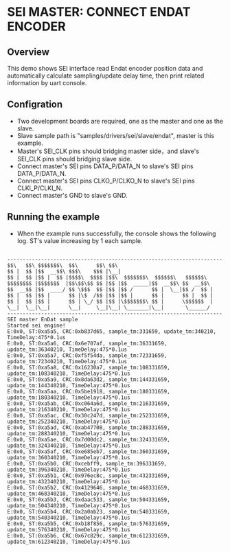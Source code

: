 # SEI MASTER: CONNECT ENDAT ENCODER

## Overview

This demo shows SEI interface read Endat encoder position data and automatically calculate sampling/update delay time, then print related information by uart console.

## Configration

- Two development boards are required, one as the master and one as the slave.
- Slave sample path is "samples/drivers/sei/slave/endat", master is this example.
- Master's SEI_CLK pins should bridging master side，and slave's SEI_CLK pins should bridging slave side.
- Connect master's SEI pins DATA_P/DATA_N to slave's SEI pins DATA_P/DATA_N.
- Connect master's SEI pins CLKO_P/CLKO_N to slave's SEI pins CLKI_P/CLKI_N.
- Connect master's GND to slave's GND.

## Running the example

- When the example runs successfully, the console shows the following log. ST's value increasing by 1 each sample.

```console

----------------------------------------------------------------------
$$\   $$\ $$$$$$$\  $$\      $$\ $$\
$$ |  $$ |$$  __$$\ $$$\    $$$ |\__|
$$ |  $$ |$$ |  $$ |$$$$\  $$$$ |$$\  $$$$$$$\  $$$$$$\   $$$$$$\
$$$$$$$$ |$$$$$$$  |$$\$$\$$ $$ |$$ |$$  _____|$$  __$$\ $$  __$$\
$$  __$$ |$$  ____/ $$ \$$$  $$ |$$ |$$ /      $$ |  \__|$$ /  $$ |
$$ |  $$ |$$ |      $$ |\$  /$$ |$$ |$$ |      $$ |      $$ |  $$ |
$$ |  $$ |$$ |      $$ | \_/ $$ |$$ |\$$$$$$$\ $$ |      \$$$$$$  |
\__|  \__|\__|      \__|     \__|\__| \_______|\__|       \______/
----------------------------------------------------------------------
SEI master EnDat sample
Started sei engine!
E:0x0, ST:0xa5a5, CRC:0xb837d65, sample_tm:331659, update_tm:340210, TimeDelay:475*0.1us
E:0x0, ST:0xa5a6, CRC:0x6e707af, sample_tm:36331659, update_tm:36340210, TimeDelay:475*0.1us
E:0x0, ST:0xa5a7, CRC:0xf5f54da, sample_tm:72331659, update_tm:72340210, TimeDelay:475*0.1us
E:0x0, ST:0xa5a8, CRC:0x16230a7, sample_tm:108331659, update_tm:108340210, TimeDelay:475*0.1us
E:0x0, ST:0xa5a9, CRC:0x8da63d2, sample_tm:144331659, update_tm:144340210, TimeDelay:475*0.1us
E:0x0, ST:0xa5aa, CRC:0x5be1918, sample_tm:180331659, update_tm:180340210, TimeDelay:475*0.1us
E:0x0, ST:0xa5ab, CRC:0xc064a6d, sample_tm:216331659, update_tm:216340210, TimeDelay:475*0.1us
E:0x0, ST:0xa5ac, CRC:0x30c247d, sample_tm:252331659, update_tm:252340210, TimeDelay:475*0.1us
E:0x0, ST:0xa5ad, CRC:0xab47708, sample_tm:288331659, update_tm:288340210, TimeDelay:475*0.1us
E:0x0, ST:0xa5ae, CRC:0x7d00dc2, sample_tm:324331659, update_tm:324340210, TimeDelay:475*0.1us
E:0x0, ST:0xa5af, CRC:0xe685eb7, sample_tm:360331659, update_tm:360340210, TimeDelay:475*0.1us
E:0x0, ST:0xa5b0, CRC:0xcebff9, sample_tm:396331659, update_tm:396340210, TimeDelay:475*0.1us
E:0x0, ST:0xa5b1, CRC:0x976ec8c, sample_tm:432331659, update_tm:432340210, TimeDelay:475*0.1us
E:0x0, ST:0xa5b2, CRC:0x4129646, sample_tm:468331659, update_tm:468340210, TimeDelay:475*0.1us
E:0x0, ST:0xa5b3, CRC:0xdaac533, sample_tm:504331659, update_tm:504340210, TimeDelay:475*0.1us
E:0x0, ST:0xa5b4, CRC:0x2a0ab23, sample_tm:540331659, update_tm:540340210, TimeDelay:475*0.1us
E:0x0, ST:0xa5b5, CRC:0xb18f856, sample_tm:576331659, update_tm:576340210, TimeDelay:475*0.1us
E:0x0, ST:0xa5b6, CRC:0x67c829c, sample_tm:612331659, update_tm:612340210, TimeDelay:475*0.1us


```

